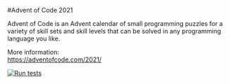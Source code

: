 #Advent of Code 2021

<p>Advent of Code is an Advent calendar of small programming puzzles for a variety of skill sets and skill levels that can be solved in any programming language you like.</p>

More information:<br/>
https://adventofcode.com/2021/

[![Run tests](https://github.com/charltona/advent-of-code-2021/actions/workflows/workflow.yml/badge.svg)](https://github.com/charltona/advent-of-code-2021/actions/workflows/workflow.yml)
